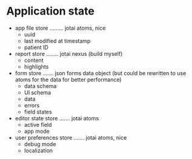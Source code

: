 # Application state

- app file store ......... jotai atoms, nice
  - uuid
  - last modified at timestamp
  - patient ID
- report store ........ jotai nexus (build myself)
  - content
  - highlights
- form store ....... json forms data object (but could be rewritten to use atoms for the data for better performance)
  - data schema
  - UI schema
  - data
  - errors
  - field states
- editor state store ....... jotai atoms
  - active field
  - app mode
- user preferences store ....... jotai atoms, nice
  - debug mode
  - localization
